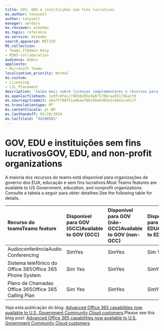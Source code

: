 ```yaml
---
title: GOV, EDU e instituições sem fins lucrativos
ms.author: tonysmit
author: tonysmit
manager: serdars
ms.reviewer: mikedav
ms.topic: reference
ms.service: msteams
search.appverid: MET150
MS.collection:
- Teams_ITAdmin_Help
- M365-collaboration
audience: Admin
appliesto:
- Microsoft Teams
localization_priority: Normal
ms.custom:
- Licensing
- LIL_Placement
description: 'Saiba mais sobre licenças complementares e recursos para planos de organizações GOV, EDU e sem fins lucrativos. '
ms.openlocfilehash: 1e9fc8f4cc7d658285e3e871700caa651736acfd
ms.sourcegitcommit: ab47ff88f51a96aaf8bc99a6303e114d41ca5c2f
ms.translationtype: MT
ms.contentlocale: pt-BR
ms.lasthandoff: 05/20/2019
ms.locfileid: "34298583"
---
```

# <a name="gov-edu-and-non-profit-organizations"></a><span data-ttu-id="88c57-103">GOV, EDU e instituições sem fins lucrativos</span><span class="sxs-lookup"><span data-stu-id="88c57-103">GOV, EDU, and non-profit organizations</span></span>

<span data-ttu-id="88c57-104">A maioria dos recursos do teams está disponível para organizações de governo dos EUA, educação e sem fins lucrativos.</span><span class="sxs-lookup"><span data-stu-id="88c57-104">Most Teams features are available to US Government, education, and nonprofit organizations.</span></span> <span data-ttu-id="88c57-105">Consulte a tabela a seguir para obter detalhes.</span><span class="sxs-lookup"><span data-stu-id="88c57-105">See the following table for details.</span></span>

|<span data-ttu-id="88c57-106">**Recurso do teams**</span><span class="sxs-lookup"><span data-stu-id="88c57-106">**Teams feature**</span></span>|<span data-ttu-id="88c57-107">**Disponível para GOV (GCC)**</span><span class="sxs-lookup"><span data-stu-id="88c57-107">**Available to GOV (GCC)**</span></span>|<span data-ttu-id="88c57-108">**Disponível para GOV (não-GCC)**</span><span class="sxs-lookup"><span data-stu-id="88c57-108">**Available to GOV (non-GCC)**</span></span>|<span data-ttu-id="88c57-109">**Disponível para EDU**</span><span class="sxs-lookup"><span data-stu-id="88c57-109">**Available to EDU**</span></span>|<span data-ttu-id="88c57-110">**Disponível para organizações sem fins lucrativos**</span><span class="sxs-lookup"><span data-stu-id="88c57-110">**Available to non-profit organizations**</span></span>|
|:-----|:-----|:-----|:-----|:-----|
|<span data-ttu-id="88c57-111">Audioconferência</span><span class="sxs-lookup"><span data-stu-id="88c57-111">Audio Conferencing</span></span>  <br/> |<span data-ttu-id="88c57-112">Sim</span><span class="sxs-lookup"><span data-stu-id="88c57-112">Yes</span></span>  <br/> |<span data-ttu-id="88c57-113">Sim</span><span class="sxs-lookup"><span data-stu-id="88c57-113">Yes</span></span>  <br/> |<span data-ttu-id="88c57-114">Sim </span><span class="sxs-lookup"><span data-stu-id="88c57-114">Yes</span></span>  <br/> |<span data-ttu-id="88c57-115">Sim</span><span class="sxs-lookup"><span data-stu-id="88c57-115">Yes</span></span>  <br/> |
|<span data-ttu-id="88c57-116">Sistema telefônico do Office 365</span><span class="sxs-lookup"><span data-stu-id="88c57-116">Office 365 Phone System</span></span>  <br/> |<span data-ttu-id="88c57-117">Sim </span><span class="sxs-lookup"><span data-stu-id="88c57-117">Yes</span></span>  <br/> |<span data-ttu-id="88c57-118">Sim</span><span class="sxs-lookup"><span data-stu-id="88c57-118">Yes</span></span>  <br/> |<span data-ttu-id="88c57-119">Sim</span><span class="sxs-lookup"><span data-stu-id="88c57-119">Yes</span></span>  <br/> |<span data-ttu-id="88c57-120">Sim</span><span class="sxs-lookup"><span data-stu-id="88c57-120">Yes</span></span>  <br/> |
|<span data-ttu-id="88c57-121">Plano de Chamadas Office 365</span><span class="sxs-lookup"><span data-stu-id="88c57-121">Office 365 Calling Plan</span></span>  <br/> |<span data-ttu-id="88c57-122">Sim </span><span class="sxs-lookup"><span data-stu-id="88c57-122">Yes</span></span>  <br/> |<span data-ttu-id="88c57-123">Sim</span><span class="sxs-lookup"><span data-stu-id="88c57-123">Yes</span></span>  <br/> |<span data-ttu-id="88c57-124">Sim</span><span class="sxs-lookup"><span data-stu-id="88c57-124">Yes</span></span>  <br/> |<span data-ttu-id="88c57-125">Sim</span><span class="sxs-lookup"><span data-stu-id="88c57-125">Yes</span></span>  <br/> |
   
<span data-ttu-id="88c57-126">Veja esta publicação do blog: [Advanced Office 365 capabilities now available to U.S. Government Community Cloud customers](https://www.microsoft.com/en-us/microsoft-365/blog/2017/01/17/advanced-office-365-capabilities-now-available-to-u-s-government-community-customers/).</span><span class="sxs-lookup"><span data-stu-id="88c57-126">Please see this blog post: [Advanced Office 365 capabilities now available to U.S. Government Community Cloud customers](https://www.microsoft.com/en-us/microsoft-365/blog/2017/01/17/advanced-office-365-capabilities-now-available-to-u-s-government-community-customers/).</span></span>

